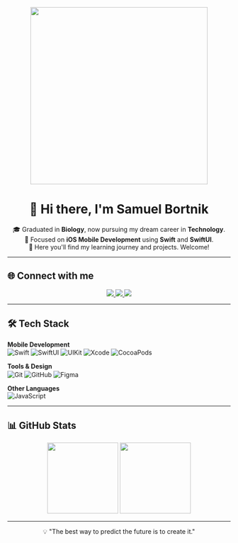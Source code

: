 <!-- Banner ou GIF opcional -->
<p align="center">
  <img src="https://media2.giphy.com/media/v1.Y2lkPTc5MGI3NjExM3YxYTltbG40cDZtbGE1eTdpYmJpazAyd3NxeG00MHM1Ymg0ZnQ0biZlcD12MV9pbnRlcm5hbF9naWZfYnlfaWQmY3Q9Zw/QpVUMRUJGokfqXyfa1/giphy.gif" width="400"/>
</p>

<h1 align="center">👋 Hi there, I'm Samuel Bortnik</h1>

<p align="center">
🎓 Graduated in <b>Biology</b>, now pursuing my dream career in <b>Technology</b>.<br/>
📱 Focused on <b>iOS Mobile Development</b> using <b>Swift</b> and <b>SwiftUI</b>.<br/>
🚀 Here you'll find my learning journey and projects. Welcome!
</p>

---

## 🌐 Connect with me

<p align="center">
  <a href="https://www.linkedin.com/in/samuelbortnik/">
    <img src="https://img.shields.io/badge/LinkedIn-0077B5?style=for-the-badge&logo=linkedin&logoColor=white" />
  </a>
  <a href="https://www.youtube.com/@bortnikdev">
    <img src="https://img.shields.io/badge/YouTube-FF0000?style=for-the-badge&logo=youtube&logoColor=white" />
  </a>
  <a href="#">
    <img src="https://img.shields.io/badge/Discord-%235865F2.svg?style=for-the-badge&logo=discord&logoColor=white" />
  </a>
</p>

---

## 🛠 Tech Stack

**Mobile Development**
<br/>
<img align="center" alt="Swift" src="https://img.shields.io/badge/swift-F05138?style=for-the-badge&logo=swift&logoColor=white" />
<img align="center" alt="SwiftUI" src="https://img.shields.io/badge/SwiftUI-0D96F6?style=for-the-badge&logo=swift&logoColor=white" />
<img align="center" alt="UIKit" src="https://img.shields.io/badge/UIKit-2396F3?style=for-the-badge&logo=apple&logoColor=white" />
<img align="center" alt="Xcode" src="https://img.shields.io/badge/Xcode-147EFB?style=for-the-badge&logo=xcode&logoColor=white" />
<img align="center" alt="CocoaPods" src="https://img.shields.io/badge/CocoaPods-EE3322?style=for-the-badge&logo=cocoapods&logoColor=white" />

**Tools & Design**
<br/>
<img align="center" alt="Git" src="https://img.shields.io/badge/git-%23F05033.svg?style=for-the-badge&logo=git&logoColor=white" />
<img align="center" alt="GitHub" src="https://img.shields.io/badge/github-%23121011.svg?style=for-the-badge&logo=github&logoColor=white" />
<img align="center" alt="Figma" src="https://img.shields.io/badge/figma-%23F24E1E.svg?style=for-the-badge&logo=figma&logoColor=white" />

**Other Languages**
<br/>
<img align="center" alt="JavaScript" src="https://img.shields.io/badge/javascript-%23323330.svg?style=for-the-badge&logo=javascript&logoColor=%23F7DF1E" />

---

## 📊 GitHub Stats

<p align="center">
  <img height="160em" src="https://github-readme-stats.vercel.app/api?username=bortnikdev&show_icons=true&theme=tokyonight" />
  <img height="160em" src="https://github-readme-stats.vercel.app/api/top-langs/?username=bortnikdev&layout=compact&theme=tokyonight" />
</p>

---

<p align="center">
  💡 "The best way to predict the future is to create it."
</p>

